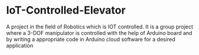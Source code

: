 # IoT-Controlled-Elevator
A project in the field of Robotics which is IOT controlled. It is a group project where a 3-DOF manipulator is controlled with the help of Arduino board and by writing a appropriate code in Arduino cloud software for a desired application

